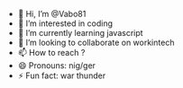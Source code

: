 - 👋 Hi, I’m @Vabo81
- 👀 I’m interested in coding
- 🌱 I’m currently learning javascript
- 💞️ I’m looking to collaborate on workintech
- 📫 How to reach ?
- 😄 Pronouns: nig/ger
- ⚡ Fun fact: war thunder

<!---
Vabo81/Vabo81 is a ✨ special ✨ repository because its `README.md` (this file) appears on your GitHub profile.
You can click the Preview link to take a look at your changes.
--->
